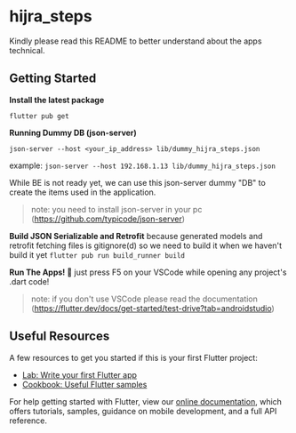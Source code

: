 # hijra_steps

Kindly please read this README to better understand about the apps technical.

## Getting Started

**Install the latest package**

`flutter pub get`

**Running Dummy DB (json-server)**

`json-server --host <your_ip_address> lib/dummy_hijra_steps.json`

example:
`json-server --host 192.168.1.13 lib/dummy_hijra_steps.json`

While BE is not ready yet, we can use this json-server dummy "DB" to create the items used in the application.

> note: you need to install json-server in your pc (https://github.com/typicode/json-server)

**Build JSON Serializable and Retrofit**
because generated models and retrofit fetching files is gitignore(d) so we need to build it when we haven't build it yet
`flutter pub run build_runner build`

**Run The Apps! 🎉**
just press F5 on your VSCode while opening any project's .dart code!

> note: if you don't use VSCode please read the documentation (https://flutter.dev/docs/get-started/test-drive?tab=androidstudio)

## Useful Resources

A few resources to get you started if this is your first Flutter project:

- [Lab: Write your first Flutter app](https://flutter.dev/docs/get-started/codelab)
- [Cookbook: Useful Flutter samples](https://flutter.dev/docs/cookbook)

For help getting started with Flutter, view our
[online documentation](https://flutter.dev/docs), which offers tutorials,
samples, guidance on mobile development, and a full API reference.
